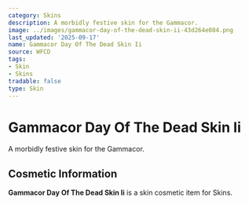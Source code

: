 ```yaml
---
category: Skins
description: A morbidly festive skin for the Gammacor.
image: ../images/gammacor-day-of-the-dead-skin-ii-43d264e084.png
last_updated: '2025-09-17'
name: Gammacor Day Of The Dead Skin Ii
source: WFCD
tags:
- Skin
- Skins
tradable: false
type: Skin
---
```


# Gammacor Day Of The Dead Skin Ii

A morbidly festive skin for the Gammacor.

## Cosmetic Information

**Gammacor Day Of The Dead Skin Ii** is a skin cosmetic item for Skins.

